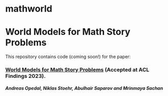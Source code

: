 # mathworld

# World Models for Math Story Problems

This repository contains code (coming soon!) for the paper:

### [World Models for Math Story Problems]([https://arxiv.org/](https://arxiv.org/pdf/2306.04347.pdf)) (Accepted at ACL Findings 2023).  
#### _Andreas Opedal, Niklas Stoehr, Abulhair Saparov and Mrinmaya Sachan_
